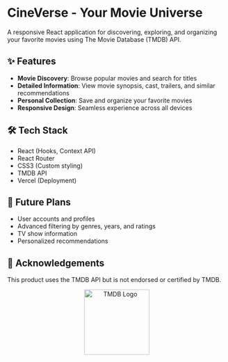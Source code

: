 # CineVerse - Your Movie Universe

A responsive React application for discovering, exploring, and organizing your favorite movies using The Movie Database (TMDB) API.

## ✨ Features

- **Movie Discovery**: Browse popular movies and search for titles
- **Detailed Information**: View movie synopsis, cast, trailers, and similar recommendations
- **Personal Collection**: Save and organize your favorite movies
- **Responsive Design**: Seamless experience across all devices

## 🛠️ Tech Stack

- React (Hooks, Context API)
- React Router
- CSS3 (Custom styling)
- TMDB API
- Vercel (Deployment)


## 🔮 Future Plans

- User accounts and profiles
- Advanced filtering by genres, years, and ratings
- TV show information
- Personalized recommendations

## 🙏 Acknowledgements

This product uses the TMDB API but is not endorsed or certified by TMDB.

<div align="center">
  <img src="https://www.themoviedb.org/assets/2/v4/logos/v2/blue_short-8e7b30f73a4020692ccca9c88bafe5dcb6f8a62a4c6bc55cd9ba82bb2cd95f6c.svg" alt="TMDB Logo" width="150"/>
</div>
